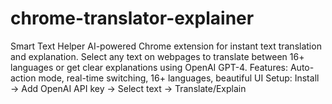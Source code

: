 # chrome-translator-explainer
Smart Text Helper AI-powered Chrome extension for instant text translation and explanation. Select any text on webpages to translate between 16+ languages or get clear explanations using OpenAI GPT-4. Features: Auto-action mode, real-time switching, 16+ languages, beautiful UI Setup: Install → Add OpenAI API key → Select text → Translate/Explain
